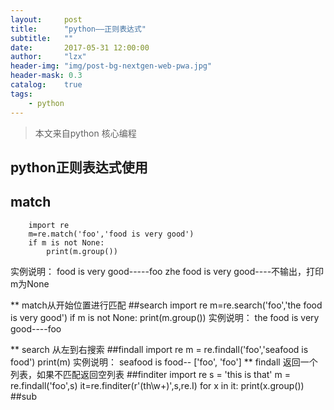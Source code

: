 ```yaml
---
layout:     post
title:      "python——正则表达式"
subtitle:   ""
date:       2017-05-31 12:00:00
author:     "lzx"
header-img: "img/post-bg-nextgen-web-pwa.jpg"
header-mask: 0.3
catalog:    true
tags:
    - python
---
```




> 本文来自python 核心编程


## python正则表达式使用
## match

		import re
		m=re.match('foo','food is very good')
		if m is not None:
    		print(m.group())

 实例说明：
      food is very good-----foo
      zhe food is very good----不输出，打印m为None
	
** match从开始位置进行匹配
##search
   		import re
		m=re.search('foo','the food is very good')
		if m is not None:
    		print(m.group())
 实例说明：
       the food is very good----foo

** search 从左到右搜索
##findall
		import re
		m = re.findall('foo','seafood is food')
		print(m)
 实例说明：
         seafood is food-- ['foo', 'foo']
** findall 返回一个列表，如果不匹配返回空列表
##finditer
		import re
		s = 'this is that'
		m = re.findall('foo',s)
		it=re.finditer(r'(th\w+)',s,re.I)
		for x in it:
 			print(x.group())
##sub



       